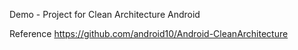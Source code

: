 Demo - Project for Clean Architecture Android 

Reference https://github.com/android10/Android-CleanArchitecture
